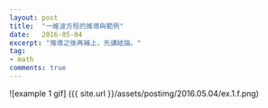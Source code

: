 ```yaml
---
layout: post
title:  "一維波方程的推導與範例"
date:   2016-05-04
excerpt: "推導之後再補上，先講結論。"
tag:
- math
comments: true
---
```

![example 1 gif] ({{ site.url }}/assets/postimg/2016.05.04/ex.1.f.png)